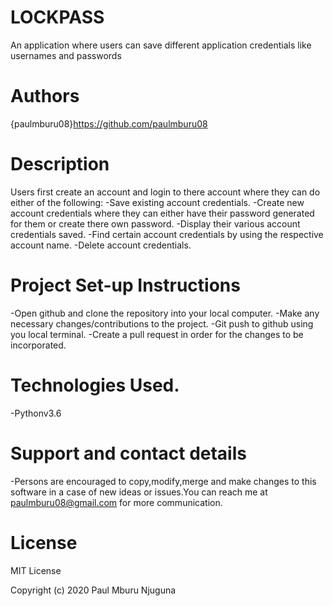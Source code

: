 # LOCKPASS
An application where users can save different application credentials like usernames and passwords

# Authors
{paulmburu08}https://github.com/paulmburu08

# Description
Users first create an account and login to there account where they can do either of the following:
-Save existing account credentials.
-Create new account credentials where they can either have their password generated for them or create there own password.
-Display their various account credentials saved.
-Find certain account credentials by using the respective account name.
-Delete account credentials.

# Project Set-up Instructions
-Open github and clone the repository into your local computer.
-Make any necessary changes/contributions to the project.
-Git push to github using you local terminal.
-Create a pull request in order for the changes to be incorporated.

# Technologies Used.
-Pythonv3.6

# Support and contact details
-Persons are encouraged to copy,modify,merge and make changes to this software in a case of new ideas or issues.You can reach me at paulmburu08@gmail.com for more communication.

# License
MIT License

Copyright (c) 2020 Paul Mburu Njuguna
